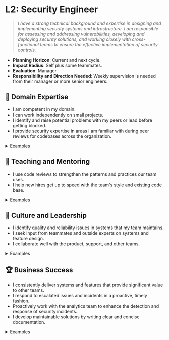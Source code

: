 # L2: Security Engineer

> _I have a strong technical background and expertise in designing and implementing security systems and infrastructure. I am responsible for assessing and addressing vulnerabilities, developing and deploying security solutions, and working closely with cross-functional teams to ensure the effective implementation of security controls._

- **Planning Horizon**: Current and next cycle.
- **Impact Radius**: Self plus some teammates.
- **Evaluation**: Manager.
- **Responsibility and Direction Needed**: Weekly supervision is needed from their manager or more senior engineers.

## 🦉 Domain Expertise

- I am competent in my domain.
- I can work independently on small projects.
- I identify and raise potential problems with my peers or lead before getting blocked.
- I provide security expertise in areas I am familiar with during peer reviews for codebases across the organization.

<details>
<summary>Examples</summary>

- I was nominated as the incident controller and successfully followed the relevant incident response plan.
- When faced with a small project, I understood the brief the first time and I completed the project, proactively reaching out to peers for help when I needed help or a sounding board.
- I added a new module to the Beholder that helped fully automate access to an application.

</details>

## 🌱 Teaching and Mentoring

- I use code reviews to strengthen the patterns and practices our team uses.
- I help new hires get up to speed with the team's style and existing code base.

<details>
<summary>Examples</summary>

- I acted as a buddy for a new person who joined my team and helped them become productive with our tools.
- I gave feedback in a code review that resulted in a teammate updating the code to reflect better practices.
- I demonstrated what I learned during sharpening at the weekly show-and-tell session.

</details>

## 🧭 Culture and Leadership

- I identify quality and reliability issues in systems that my team maintains.
- I seek input from teammates and outside experts on systems and feature design.
- I collaborate well with the product, support, and other teams.

<details>
<summary>Examples</summary>

- I track issues and ensure proper handover is performed while on QRF.
- I assisted in the scope of a pitch by providing constructive feedback.
- I noticed that a change I was making may affect another team, so I reached out to that team directly to prevent surprises.

</details>

## 🏆 Business Success

- I consistently deliver systems and features that provide significant value to other teams.
- I respond to escalated issues and incidents in a proactive, timely fashion.
- Proactively work with the analytics team to enhance the detection and response of security incidents.
- I develop maintainable solutions by writing clear and concise documentation.

<details>
<summary>Examples</summary>

- Throughout the implementation of a pitch, I maintained up-to-date documentation consisting of how-to guides and infrastructure architecture.
- In conjunction with the Security Analysts, I set up alerts in Sumo Logic to capture potential issues.
- While on QRF, I got an alert when an application we maintain fell over and created a PR to fix the root cause.

</details>
